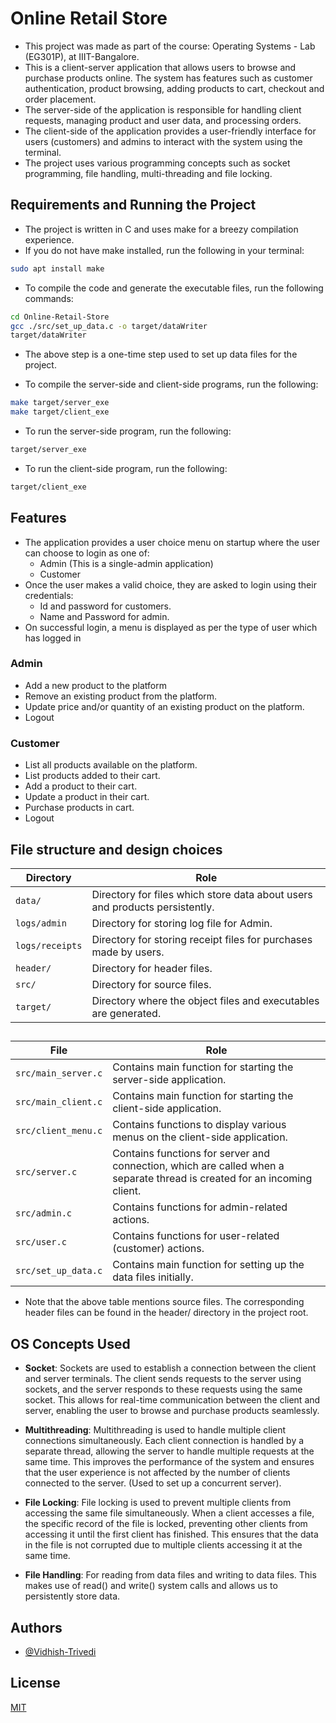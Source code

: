 # Online Retail Store

- This project was made as part of the course: Operating Systems - Lab (EG301P), at IIIT-Bangalore.
- This is a client-server application that allows users to browse and purchase products online. The system has features such as customer authentication, product browsing, adding products to cart, checkout and order placement.
- The server-side of the application is responsible for handling client requests, managing product and user data, and processing orders.
- The client-side of the application provides a user-friendly interface for users (customers) and admins to interact with the system using the terminal.
- The project uses various programming concepts such as socket programming, file handling, multi-threading and file locking.

## Requirements and Running the Project

- The project is written in C and uses make for a breezy compilation experience.
-  If you do not have make installed, run the following in your terminal:
```bash
sudo apt install make
```
- To compile the code and generate the executable files, run the following commands:

```bash
cd Online-Retail-Store
gcc ./src/set_up_data.c -o target/dataWriter
target/dataWriter
```
- The above step is a one-time step used to set up data files for the project.

- To compile the server-side and client-side programs, run the following:
```bash
make target/server_exe
make target/client_exe
```
- To run the server-side program, run the following:
```bash
target/server_exe
```

- To run the client-side program, run the following:
```bash
target/client_exe
```

## Features
- The application provides a user choice menu on startup where the user can choose to login as one of:
    - Admin (This is a single-admin application)
    - Customer
- Once the user makes a valid choice, they are asked to login using their credentials:
    - Id and password for customers.
    - Name and Password for admin.
- On successful login, a menu is displayed as per the type of user which has logged in 

### Admin
- Add a new product to the platform
- Remove an existing product from the platform. 
- Update price and/or quantity of an existing product on the platform.
- Logout

### Customer
- List all products available on the platform.
- List products added to their cart.
- Add a product to their cart.
- Update a product in their cart.
- Purchase products in cart.
- Logout

## File structure and design choices

| Directory                       | Role                                                                                                                                                                                                                                                                                              |
| -------------------------- | ------------------------------------------------------------------------------------------------------------------------------------------------------------------------------------------------------------------------------------------------------------------------------------------------- |
| `data/`              | Directory for files which store data about users and products persistently.                                                                                                                                         |
| `logs/admin`                   | Directory for storing log file for Admin.                                                                                                           |
| `logs/receipts`                   | Directory for storing receipt files for purchases made by users.                                                                                                           |
| `header/`                   | Directory for header files.                                                                                                           |
| `src/`                   | Directory for source files.                                                                                                           |
| `target/`                   | Directory where the object files and executables are generated.                                                                                                           |

##

| File                       | Role                                                                                                                                                                                                                                                                                              |
| -------------------------- | ------------------------------------------------------------------------------------------------------------------------------------------------------------------------------------------------------------------------------------------------------------------------------------------------- |
| `src/main_server.c`              | Contains main function for starting the server-side application.                                                                                                                                         |
| `src/main_client.c`                   | Contains main function for starting the client-side application.                                                                                                           |
| `src/client_menu.c`                   | Contains functions to display various menus on the client-side application.                                                                                                           |
| `src/server.c`                   | Contains functions for server and connection, which are called when a separate thread is created for an incoming client.                                                                                                           |
| `src/admin.c`                   | Contains functions for admin-related actions.                                                                                                           |
| `src/user.c`                   | Contains functions for user-related (customer) actions.                                                                                                          |
| `src/set_up_data.c`                   | Contains main function for setting up the data files initially.                                                                                                           |
- Note that the above table mentions source files. The corresponding header files can be found in the header/ directory in the project root.
##

## OS Concepts Used

- **Socket**: Sockets are used to establish a connection between the client and server terminals. The client sends requests to the server using sockets, and the server responds to these requests using the same socket. This allows for real-time communication between the client and server, enabling the user to browse and purchase products seamlessly.

- **Multithreading**: Multithreading is used to handle multiple client connections simultaneously. Each client connection is handled by a separate thread, allowing the server to handle multiple requests at the same time. This improves the performance of the system and ensures that the user experience is not affected by the number of clients connected to the server. (Used to set up a concurrent server).

- **File Locking**: File locking is used to prevent multiple clients from accessing the same file simultaneously. When a client accesses a file, the specific record of the file is locked, preventing other clients from accessing it until the first client has finished. This ensures that the data in the file is not corrupted due to multiple clients accessing it at the same time.

- **File Handling**: For reading from data files and writing to data files. This makes use of read() and write() system calls and allows us to persistently store data.

## Authors

- [@Vidhish-Trivedi](https://github.com/Vidhish-Trivedi)

## License

[MIT](https://choosealicense.com/licenses/mit/)
